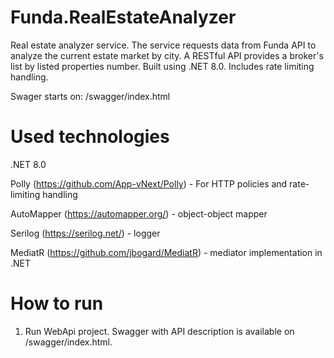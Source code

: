 # Funda.RealEstateAnalyzer
Real estate analyzer service. The service requests data from Funda API to analyze the current estate market by city. A RESTful API provides a broker's list by listed properties number. Built using .NET 8.0. Includes rate limiting handling.

Swager starts on: /swagger/index.html

# Used technologies

.NET 8.0

Polly (https://github.com/App-vNext/Polly) - For HTTP policies and rate-limiting handling

AutoMapper (https://automapper.org/) - object-object mapper

Serilog (https://serilog.net/) - logger

MediatR (https://github.com/jbogard/MediatR) - mediator implementation in .NET

# How to run
1) Run WebApi project. Swagger with API description is available on /swagger/index.html.
